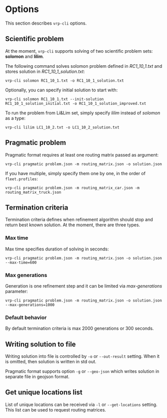 # Options

This section describes `vrp-cli` options.


## Scientific problem

At the moment, `vrp-cli` supports solving of two scientific problem sets: **solomon** and **lilim**.

The following command solves solomon problem defined in _RC1_10_1.txt_ and stores solution in _RC1_10_1_solution.txt_:

    vrp-cli solomon RC1_10_1.txt -o RC1_10_1_solution.txt

Optionally, you can specify initial solution to start with:

    vrp-cli solomon RC1_10_1.txt --init-solution RC1_10_1_solution_initial.txt -o RC1_10_1_solution_improved.txt

To run the problem from Li&Lim set, simply specify _lilim_ instead of _solomon_ as a type:

    vrp-cli lilim LC1_10_2.txt -o LC1_10_2_solution.txt


## Pragmatic problem

Pragmatic format requires at least one routing matrix passed as argument:

    vrp-cli pragmatic problem.json -m routing_matrix.json -o solution.json

If you have multiple, simply specify them one by one, in the order of `fleet.profiles`:

    vrp-cli pragmatic problem.json -m routing_matrix_car.json -m routing_matrix_truck.json


## Termination criteria

Termination criteria defines when refinement algorithm should stop and return best known solution. At the moment, there
are three types.

### Max time

Max time specifies duration of solving in seconds:

    vrp-cli pragmatic problem.json -m routing_matrix.json -o solution.json --max-time=600

### Max generations

Generation is one refinement step and it can be limited via _max-generations_ parameter:

    vrp-cli pragmatic problem.json -m routing_matrix.json -o solution.json --max-generations=1000


### Default behavior

By default termination criteria is max 2000 generations or 300 seconds.


## Writing solution to file

Writing solution into file is controlled by `-o` or `--out-result` setting. When it is omitted, then solution is written
in std out.

Pragmatic format supports option `-g` or `--geo-json` which writes solution in separate file in geojson format.


## Get unique locations list

List of unique locations can be received via `-l` or `--get-locations` setting. This list can be used to request routing
matrices.
